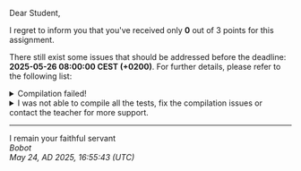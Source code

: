 Dear Student,

I regret to inform you that you've received only **0** out of 3 points for this assignment.

There still exist some issues that should be addressed before the deadline: **2025-05-26 08:00:00 CEST (+0200)**. For further details, please refer to the following list:

<details><summary>Compilation failed!</summary>##&nbsp;details&nbsp;(tip&nbsp;read&nbsp;from&nbsp;top&nbsp;to&nbsp;end):<br>```[&nbsp;14%]&nbsp;Building&nbsp;CXX&nbsp;object&nbsp;tests/lib/googletest/CMakeFiles/gtest.dir/src/gtest-all.cc.o<br>[&nbsp;28%]&nbsp;Linking&nbsp;CXX&nbsp;static&nbsp;library&nbsp;../../../lib/libgtest.a<br>[&nbsp;28%]&nbsp;Built&nbsp;target&nbsp;gtest<br>[&nbsp;42%]&nbsp;Building&nbsp;CXX&nbsp;object&nbsp;tests/lib/googletest/CMakeFiles/gtest_main.dir/src/gtest_main.cc.o<br>[&nbsp;57%]&nbsp;Linking&nbsp;CXX&nbsp;static&nbsp;library&nbsp;../../../lib/libgtest_main.a<br>[&nbsp;57%]&nbsp;Built&nbsp;target&nbsp;gtest_main<br>[&nbsp;71%]&nbsp;Building&nbsp;CXX&nbsp;object&nbsp;tests/CMakeFiles/tests.dir/SortedUniqueVectoredListTests.cpp.o<br>[&nbsp;85%]&nbsp;Building&nbsp;CXX&nbsp;object&nbsp;tests/CMakeFiles/tests.dir/__/SortedUniqueVectoredList.cpp.o<br>/tmp/tmp_c5tbqvb/student/SortedUniqueVectoredList.cpp:&nbsp;In&nbsp;member&nbsp;function&nbsp;‘void&nbsp;SortedUniqueVectoredList::insert(const&nbsp;std::string&)’:<br>/tmp/tmp_c5tbqvb/student/SortedUniqueVectoredList.cpp:69:53:&nbsp;error:&nbsp;unused&nbsp;parameter&nbsp;‘value’&nbsp;[-Werror=unused-parameter]<br>&nbsp;&nbsp;&nbsp;69&nbsp;|&nbsp;void&nbsp;SortedUniqueVectoredList::insert(const&nbsp;string&nbsp;&value)<br>&nbsp;&nbsp;&nbsp;&nbsp;&nbsp;&nbsp;|&nbsp;&nbsp;&nbsp;&nbsp;&nbsp;&nbsp;&nbsp;&nbsp;&nbsp;&nbsp;&nbsp;&nbsp;&nbsp;&nbsp;&nbsp;&nbsp;&nbsp;&nbsp;&nbsp;&nbsp;&nbsp;&nbsp;&nbsp;&nbsp;&nbsp;&nbsp;&nbsp;&nbsp;&nbsp;&nbsp;&nbsp;&nbsp;&nbsp;&nbsp;&nbsp;&nbsp;&nbsp;&nbsp;&nbsp;~~~~~~~~~~~~~~^~~~~<br>/tmp/tmp_c5tbqvb/student/SortedUniqueVectoredList.cpp:&nbsp;In&nbsp;member&nbsp;function&nbsp;‘void&nbsp;SortedUniqueVectoredList::erase(const&nbsp;std::string&)’:<br>/tmp/tmp_c5tbqvb/student/SortedUniqueVectoredList.cpp:74:52:&nbsp;error:&nbsp;unused&nbsp;parameter&nbsp;‘value’&nbsp;[-Werror=unused-parameter]<br>&nbsp;&nbsp;&nbsp;74&nbsp;|&nbsp;void&nbsp;SortedUniqueVectoredList::erase(const&nbsp;string&nbsp;&value)<br>&nbsp;&nbsp;&nbsp;&nbsp;&nbsp;&nbsp;|&nbsp;&nbsp;&nbsp;&nbsp;&nbsp;&nbsp;&nbsp;&nbsp;&nbsp;&nbsp;&nbsp;&nbsp;&nbsp;&nbsp;&nbsp;&nbsp;&nbsp;&nbsp;&nbsp;&nbsp;&nbsp;&nbsp;&nbsp;&nbsp;&nbsp;&nbsp;&nbsp;&nbsp;&nbsp;&nbsp;&nbsp;&nbsp;&nbsp;&nbsp;&nbsp;&nbsp;&nbsp;&nbsp;~~~~~~~~~~~~~~^~~~~<br>/tmp/tmp_c5tbqvb/student/SortedUniqueVectoredList.cpp:&nbsp;In&nbsp;member&nbsp;function&nbsp;‘void&nbsp;SortedUniqueVectoredList::move(SortedUniqueVectoredList&&)’:<br>/tmp/tmp_c5tbqvb/student/SortedUniqueVectoredList.cpp:98:64:&nbsp;error:&nbsp;unused&nbsp;parameter&nbsp;‘another’&nbsp;[-Werror=unused-parameter]<br>&nbsp;&nbsp;&nbsp;98&nbsp;|&nbsp;void&nbsp;SortedUniqueVectoredList::move(SortedUniqueVectoredList&nbsp;&&another)<br>&nbsp;&nbsp;&nbsp;&nbsp;&nbsp;&nbsp;|&nbsp;&nbsp;&nbsp;&nbsp;&nbsp;&nbsp;&nbsp;&nbsp;&nbsp;&nbsp;&nbsp;&nbsp;&nbsp;&nbsp;&nbsp;&nbsp;&nbsp;&nbsp;&nbsp;&nbsp;&nbsp;&nbsp;&nbsp;&nbsp;&nbsp;&nbsp;&nbsp;&nbsp;&nbsp;&nbsp;&nbsp;&nbsp;&nbsp;&nbsp;&nbsp;&nbsp;&nbsp;~~~~~~~~~~~~~~~~~~~~~~~~~~~^~~~~~~<br>/tmp/tmp_c5tbqvb/student/SortedUniqueVectoredList.cpp:&nbsp;In&nbsp;member&nbsp;function&nbsp;‘void&nbsp;SortedUniqueVectoredList::copy(const&nbsp;SortedUniqueVectoredList&)’:<br>/tmp/tmp_c5tbqvb/student/SortedUniqueVectoredList.cpp:103:69:&nbsp;error:&nbsp;unused&nbsp;parameter&nbsp;‘other’&nbsp;[-Werror=unused-parameter]<br>&nbsp;&nbsp;103&nbsp;|&nbsp;void&nbsp;SortedUniqueVectoredList::copy(const&nbsp;SortedUniqueVectoredList&nbsp;&other)<br>&nbsp;&nbsp;&nbsp;&nbsp;&nbsp;&nbsp;|&nbsp;&nbsp;&nbsp;&nbsp;&nbsp;&nbsp;&nbsp;&nbsp;&nbsp;&nbsp;&nbsp;&nbsp;&nbsp;&nbsp;&nbsp;&nbsp;&nbsp;&nbsp;&nbsp;&nbsp;&nbsp;&nbsp;&nbsp;&nbsp;&nbsp;&nbsp;&nbsp;&nbsp;&nbsp;&nbsp;&nbsp;&nbsp;&nbsp;&nbsp;&nbsp;&nbsp;&nbsp;~~~~~~~~~~~~~~~~~~~~~~~~~~~~~~~~^~~~~<br>/tmp/tmp_c5tbqvb/student/SortedUniqueVectoredList.cpp:&nbsp;In&nbsp;member&nbsp;function&nbsp;‘bool&nbsp;SortedUniqueVectoredList::contains(const&nbsp;std::string&)&nbsp;const’:<br>/tmp/tmp_c5tbqvb/student/SortedUniqueVectoredList.cpp:108:55:&nbsp;error:&nbsp;unused&nbsp;parameter&nbsp;‘value’&nbsp;[-Werror=unused-parameter]<br>&nbsp;&nbsp;108&nbsp;|&nbsp;bool&nbsp;SortedUniqueVectoredList::contains(const&nbsp;string&nbsp;&value)&nbsp;const<br>&nbsp;&nbsp;&nbsp;&nbsp;&nbsp;&nbsp;|&nbsp;&nbsp;&nbsp;&nbsp;&nbsp;&nbsp;&nbsp;&nbsp;&nbsp;&nbsp;&nbsp;&nbsp;&nbsp;&nbsp;&nbsp;&nbsp;&nbsp;&nbsp;&nbsp;&nbsp;&nbsp;&nbsp;&nbsp;&nbsp;&nbsp;&nbsp;&nbsp;&nbsp;&nbsp;&nbsp;&nbsp;&nbsp;&nbsp;&nbsp;&nbsp;&nbsp;&nbsp;&nbsp;&nbsp;&nbsp;&nbsp;~~~~~~~~~~~~~~^~~~~<br>/tmp/tmp_c5tbqvb/student/SortedUniqueVectoredList.cpp:&nbsp;In&nbsp;member&nbsp;function&nbsp;‘SortedUniqueVectoredList&nbsp;SortedUniqueVectoredList::operator-(const&nbsp;SortedUniqueVectoredList&)&nbsp;const’:<br>/tmp/tmp_c5tbqvb/student/SortedUniqueVectoredList.cpp:114:94:&nbsp;error:&nbsp;unused&nbsp;parameter&nbsp;‘another’&nbsp;[-Werror=unused-parameter]<br>&nbsp;&nbsp;114&nbsp;|&nbsp;SortedUniqueVectoredList&nbsp;SortedUniqueVectoredList::operator-(const&nbsp;SortedUniqueVectoredList&nbsp;&another)&nbsp;const<br>&nbsp;&nbsp;&nbsp;&nbsp;&nbsp;&nbsp;|&nbsp;&nbsp;&nbsp;&nbsp;&nbsp;&nbsp;&nbsp;&nbsp;&nbsp;&nbsp;&nbsp;&nbsp;&nbsp;&nbsp;&nbsp;&nbsp;&nbsp;&nbsp;&nbsp;&nbsp;&nbsp;&nbsp;&nbsp;&nbsp;&nbsp;&nbsp;&nbsp;&nbsp;&nbsp;&nbsp;&nbsp;&nbsp;&nbsp;&nbsp;&nbsp;&nbsp;&nbsp;&nbsp;&nbsp;&nbsp;&nbsp;&nbsp;&nbsp;&nbsp;&nbsp;&nbsp;&nbsp;&nbsp;&nbsp;&nbsp;&nbsp;&nbsp;&nbsp;&nbsp;&nbsp;&nbsp;&nbsp;&nbsp;&nbsp;&nbsp;&nbsp;&nbsp;~~~~~~~~~~~~~~~~~~~~~~~~~~~~~~~~^~~~~~~<br>/tmp/tmp_c5tbqvb/student/SortedUniqueVectoredList.cpp:&nbsp;In&nbsp;member&nbsp;function&nbsp;‘SortedUniqueVectoredList&&nbsp;SortedUniqueVectoredList::operator*=(size_t)’:<br>/tmp/tmp_c5tbqvb/student/SortedUniqueVectoredList.cpp:122:77:&nbsp;error:&nbsp;unused&nbsp;parameter&nbsp;‘howManyTimesMultiply’&nbsp;[-Werror=unused-parameter]<br>&nbsp;&nbsp;122&nbsp;|&nbsp;SortedUniqueVectoredList&nbsp;&SortedUniqueVectoredList::operator*=(const&nbsp;size_t&nbsp;howManyTimesMultiply)<br>&nbsp;&nbsp;&nbsp;&nbsp;&nbsp;&nbsp;|&nbsp;&nbsp;&nbsp;&nbsp;&nbsp;&nbsp;&nbsp;&nbsp;&nbsp;&nbsp;&nbsp;&nbsp;&nbsp;&nbsp;&nbsp;&nbsp;&nbsp;&nbsp;&nbsp;&nbsp;&nbsp;&nbsp;&nbsp;&nbsp;&nbsp;&nbsp;&nbsp;&nbsp;&nbsp;&nbsp;&nbsp;&nbsp;&nbsp;&nbsp;&nbsp;&nbsp;&nbsp;&nbsp;&nbsp;&nbsp;&nbsp;&nbsp;&nbsp;&nbsp;&nbsp;&nbsp;&nbsp;&nbsp;&nbsp;&nbsp;&nbsp;&nbsp;&nbsp;&nbsp;&nbsp;&nbsp;&nbsp;&nbsp;&nbsp;&nbsp;&nbsp;&nbsp;&nbsp;&nbsp;~~~~~~~~~~~~~^~~~~~~~~~~~~~~~~~~~<br>/tmp/tmp_c5tbqvb/student/SortedUniqueVectoredList.cpp:&nbsp;In&nbsp;member&nbsp;function&nbsp;‘std::string&&nbsp;SortedUniqueVectoredList::operator[](size_t)’:<br>/tmp/tmp_c5tbqvb/student/SortedUniqueVectoredList.cpp:128:53:&nbsp;error:&nbsp;unused&nbsp;parameter&nbsp;‘index’&nbsp;[-Werror=unused-parameter]<br>&nbsp;&nbsp;128&nbsp;|&nbsp;string&nbsp;&SortedUniqueVectoredList::operator[](size_t&nbsp;index)<br>&nbsp;&nbsp;&nbsp;&nbsp;&nbsp;&nbsp;|&nbsp;&nbsp;&nbsp;&nbsp;&nbsp;&nbsp;&nbsp;&nbsp;&nbsp;&nbsp;&nbsp;&nbsp;&nbsp;&nbsp;&nbsp;&nbsp;&nbsp;&nbsp;&nbsp;&nbsp;&nbsp;&nbsp;&nbsp;&nbsp;&nbsp;&nbsp;&nbsp;&nbsp;&nbsp;&nbsp;&nbsp;&nbsp;&nbsp;&nbsp;&nbsp;&nbsp;&nbsp;&nbsp;&nbsp;&nbsp;&nbsp;&nbsp;&nbsp;&nbsp;&nbsp;&nbsp;~~~~~~~^~~~~<br>/tmp/tmp_c5tbqvb/student/SortedUniqueVectoredList.cpp:&nbsp;In&nbsp;member&nbsp;function&nbsp;‘const&nbsp;std::string&&nbsp;SortedUniqueVectoredList::operator[](size_t)&nbsp;const’:<br>/tmp/tmp_c5tbqvb/student/SortedUniqueVectoredList.cpp:135:59:&nbsp;error:&nbsp;unused&nbsp;parameter&nbsp;‘index’&nbsp;[-Werror=unused-parameter]<br>&nbsp;&nbsp;135&nbsp;|&nbsp;const&nbsp;string&&nbsp;SortedUniqueVectoredList::operator[](size_t&nbsp;index)&nbsp;const<br>&nbsp;&nbsp;&nbsp;&nbsp;&nbsp;&nbsp;|&nbsp;&nbsp;&nbsp;&nbsp;&nbsp;&nbsp;&nbsp;&nbsp;&nbsp;&nbsp;&nbsp;&nbsp;&nbsp;&nbsp;&nbsp;&nbsp;&nbsp;&nbsp;&nbsp;&nbsp;&nbsp;&nbsp;&nbsp;&nbsp;&nbsp;&nbsp;&nbsp;&nbsp;&nbsp;&nbsp;&nbsp;&nbsp;&nbsp;&nbsp;&nbsp;&nbsp;&nbsp;&nbsp;&nbsp;&nbsp;&nbsp;&nbsp;&nbsp;&nbsp;&nbsp;&nbsp;&nbsp;&nbsp;&nbsp;&nbsp;&nbsp;&nbsp;~~~~~~~^~~~~<br>/tmp/tmp_c5tbqvb/student/SortedUniqueVectoredList.cpp:&nbsp;In&nbsp;member&nbsp;function&nbsp;‘SortedUniqueVectoredList&&nbsp;SortedUniqueVectoredList::operator=(const&nbsp;SortedUniqueVectoredList&)’:<br>/tmp/tmp_c5tbqvb/student/SortedUniqueVectoredList.cpp:142:95:&nbsp;error:&nbsp;unused&nbsp;parameter&nbsp;‘another’&nbsp;[-Werror=unused-parameter]<br>&nbsp;&nbsp;142&nbsp;|&nbsp;SortedUniqueVectoredList&nbsp;&SortedUniqueVectoredList::operator=(const&nbsp;SortedUniqueVectoredList&nbsp;&another)<br>&nbsp;&nbsp;&nbsp;&nbsp;&nbsp;&nbsp;|&nbsp;&nbsp;&nbsp;&nbsp;&nbsp;&nbsp;&nbsp;&nbsp;&nbsp;&nbsp;&nbsp;&nbsp;&nbsp;&nbsp;&nbsp;&nbsp;&nbsp;&nbsp;&nbsp;&nbsp;&nbsp;&nbsp;&nbsp;&nbsp;&nbsp;&nbsp;&nbsp;&nbsp;&nbsp;&nbsp;&nbsp;&nbsp;&nbsp;&nbsp;&nbsp;&nbsp;&nbsp;&nbsp;&nbsp;&nbsp;&nbsp;&nbsp;&nbsp;&nbsp;&nbsp;&nbsp;&nbsp;&nbsp;&nbsp;&nbsp;&nbsp;&nbsp;&nbsp;&nbsp;&nbsp;&nbsp;&nbsp;&nbsp;&nbsp;&nbsp;&nbsp;&nbsp;&nbsp;~~~~~~~~~~~~~~~~~~~~~~~~~~~~~~~~^~~~~~~<br>cc1plus:&nbsp;all&nbsp;warnings&nbsp;being&nbsp;treated&nbsp;as&nbsp;errors<br>make[3]:&nbsp;***&nbsp;[tests/CMakeFiles/tests.dir/build.make:90:&nbsp;tests/CMakeFiles/tests.dir/__/SortedUniqueVectoredList.cpp.o]&nbsp;Error&nbsp;1<br>make[3]:&nbsp;***&nbsp;Waiting&nbsp;for&nbsp;unfinished&nbsp;jobs....<br>make[2]:&nbsp;***&nbsp;[CMakeFiles/Makefile2:454:&nbsp;tests/CMakeFiles/tests.dir/all]&nbsp;Error&nbsp;2<br>make[1]:&nbsp;***&nbsp;[CMakeFiles/Makefile2:461:&nbsp;tests/CMakeFiles/tests.dir/rule]&nbsp;Error&nbsp;2<br>make:&nbsp;***&nbsp;[Makefile:312:&nbsp;tests]&nbsp;Error&nbsp;2<br>```</details>
<details><summary>I was not able to compile all the tests, fix the compilation issues or contact the teacher for more support.</summary></details>

-----------
I remain your faithful servant\
_Bobot_\
_May 24, AD 2025, 16:55:43 (UTC)_